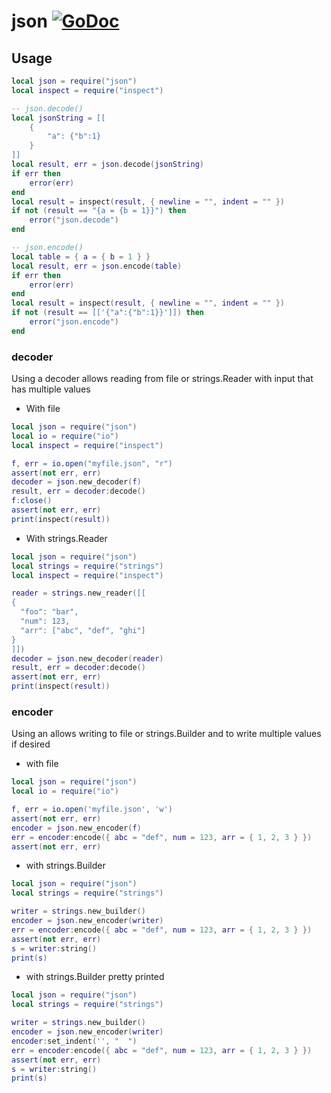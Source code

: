 # json [![GoDoc](https://godoc.org/github.com/venerasf/go-lua-libs/json?status.svg)](https://godoc.org/github.com/venerasf/go-lua-libs/json)

## Usage

```lua
local json = require("json")
local inspect = require("inspect")

-- json.decode()
local jsonString = [[
    {
        "a": {"b":1}
    }
]]
local result, err = json.decode(jsonString)
if err then
    error(err)
end
local result = inspect(result, { newline = "", indent = "" })
if not (result == "{a = {b = 1}}") then
    error("json.decode")
end

-- json.encode()
local table = { a = { b = 1 } }
local result, err = json.encode(table)
if err then
    error(err)
end
local result = inspect(result, { newline = "", indent = "" })
if not (result == [['{"a":{"b":1}}']]) then
    error("json.encode")
end
```

### decoder

Using a decoder allows reading from file or strings.Reader with input that has multiple values

- With file

```lua
local json = require("json")
local io = require("io")
local inspect = require("inspect")

f, err = io.open("myfile.json", "r")
assert(not err, err)
decoder = json.new_decoder(f)
result, err = decoder:decode()
f:close()
assert(not err, err)
print(inspect(result))
```

- With strings.Reader

```lua
local json = require("json")
local strings = require("strings")
local inspect = require("inspect")

reader = strings.new_reader([[
{
  "foo": "bar",
  "num": 123,
  "arr": ["abc", "def", "ghi"]
}
]])
decoder = json.new_decoder(reader)
result, err = decoder:decode()
assert(not err, err)
print(inspect(result))
```

### encoder

Using an allows writing to file or strings.Builder and to write multiple values if desired

- with file

```lua
local json = require("json")
local io = require("io")

f, err = io.open('myfile.json', 'w')
assert(not err, err)
encoder = json.new_encoder(f)
err = encoder:encode({ abc = "def", num = 123, arr = { 1, 2, 3 } })
assert(not err, err)
```

- with strings.Builder

```lua
local json = require("json")
local strings = require("strings")

writer = strings.new_builder()
encoder = json.new_encoder(writer)
err = encoder:encode({ abc = "def", num = 123, arr = { 1, 2, 3 } })
assert(not err, err)
s = writer:string()
print(s)
```

- with strings.Builder pretty printed

```lua
local json = require("json")
local strings = require("strings")

writer = strings.new_builder()
encoder = json.new_encoder(writer)
encoder:set_indent('', "  ")
err = encoder:encode({ abc = "def", num = 123, arr = { 1, 2, 3 } })
assert(not err, err)
s = writer:string()
print(s)
```
